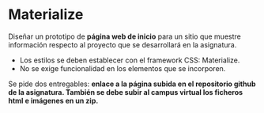# Materialize

Diseñar un prototipo de **página web de inicio** para un sitio que muestre información respecto al proyecto que se desarrollará en la asignatura. 

* Los estilos se deben establecer con el framework CSS: Materialize. 
* No se exige funcionalidad en los elementos que se incorporen.

Se pide dos entregables: **enlace a la página subida en el repositorio github de la asignatura. También se debe subir al campus virtual los ficheros html e imágenes en un zip.**
